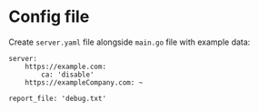 # Config file

Create `server.yaml` file alongside `main.go` file with example data:

```
server:
    https://example.com:
        ca: 'disable'
    https://exampleCompany.com: ~

report_file: 'debug.txt'
```
